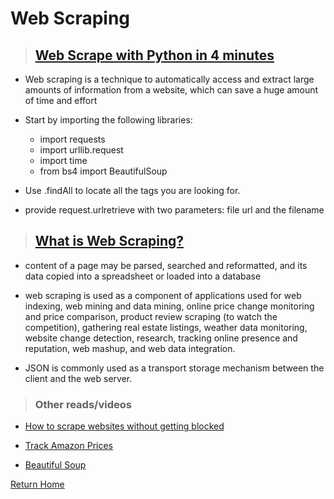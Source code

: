 # Web Scraping

> ## [Web Scrape with Python in 4 minutes](https://towardsdatascience.com/how-to-web-scrape-with-python-in-4-minutes-bc49186a8460)


* Web scraping is a technique to automatically access and extract large amounts of information from a website, which can save a huge amount of time and effort

* Start by importing the following libraries:
  * import requests
  * import urllib.request
  * import time
  * from bs4 import BeautifulSoup

*  Use .findAll to locate all the tags you are looking for.

* provide request.urlretrieve with two parameters: file url and the filename

> ## [What is Web Scraping?](https://en.wikipedia.org/wiki/Web_scraping)

* content of a page may be parsed, searched and reformatted, and its data copied into a spreadsheet or loaded into a database

* web scraping is used as a component of applications used for web indexing, web mining and data mining, online price change monitoring and price comparison, product review scraping (to watch the competition), gathering real estate listings, weather data monitoring, website change detection, research, tracking online presence and reputation, web mashup, and web data integration.

* JSON is commonly used as a transport storage mechanism between the client and the web server.

> ### Other reads/videos

* [How to scrape websites without getting blocked](https://www.scrapehero.com/how-to-prevent-getting-blacklisted-while-scraping/)

* [Track Amazon Prices](https://www.youtube.com/watch?v=Bg9r_yLk7VY)

* [Beautiful Soup](https://www.crummy.com/software/BeautifulSoup/)


[Return Home](../README.md)
